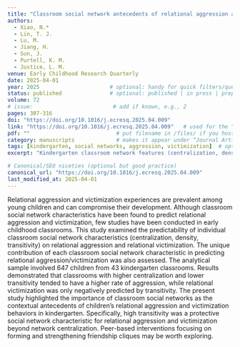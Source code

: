 ```yaml
---
title: "Classroom social network antecedents of relational aggression and victimization for kindergarten children"
authors:
  - Xiao, N.*
  - Lin, T. J.
  - Lu, M.
  - Jiang, H.
  - Sun, J.
  - Purtell, K. M.
  - Justice, L. M.
venue: Early Childhood Research Quarterly
date: 2025-04-01
year: 2025                      # optional: handy for quick filters/queries
status: published               # optional: published | in press | preprint
volume: 72
# issue:                         # add if known, e.g., 2
pages: 307-316
doi: "https://doi.org/10.1016/j.ecresq.2025.04.009"
link: "https://doi.org/10.1016/j.ecresq.2025.04.009"   # used for the “Full Text” button
pdf: ""                           # put filename in /files/ if you host a PDF, else leave blank
category: manuscripts             # makes it appear under “Journal Articles”
tags: [kindergarten, social networks, aggression, victimization]  # optional: improves search
excerpt: "Kindergarten classroom network features (centralization, density, transitivity) predict relational aggression and victimization." # shown in social cards; we’ve hidden it on the list

# Canonical/SEO niceties (optional but good practice)
canonical_url: "https://doi.org/10.1016/j.ecresq.2025.04.009"
last_modified_at: 2025-04-01
---
```

Relational aggression and victimization experiences are prevalent among young children and can compromise their development. Although classroom social network characteristics have been found to predict relational aggression and victimization, few studies have been conducted in early childhood classrooms. This study examined the predictability of individual classroom social network characteristics (centralization, density, transitivity) on relational aggression and relational victimization. The unique contribution of each classroom social network characteristic in predicting relational aggression/victimization was also assessed. The analytical sample involved 647 children from 43 kindergarten classrooms. Results demonstrated that classrooms with higher centralization and lower transitivity tended to have a higher rate of aggression, while relational victimization was only negatively predicted by transitivity. The present study highlighted the importance of classroom social networks as the contextual antecedents of children’s relational aggression and victimization behaviors in kindergarten. Specifically, high transitivity was a protective social network characteristic for relational aggression and victimization beyond network centralization. Peer-based interventions focusing on forming and strengthening friendship cliques may be worth exploring.


